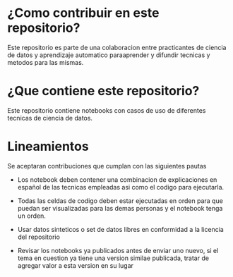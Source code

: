 # ¿Como contribuir en este repositorio?

Este repositorio es parte de una colaboracion entre practicantes de ciencia de datos y aprendizaje automatico paraaprender y difundir tecnicas y metodos para las mismas.

# ¿Que contiene este repositorio?
Este repositorio contiene notebooks con casos de uso de diferentes tecnicas de ciencia de datos.

# Lineamientos
Se aceptaran contribuciones que cumplan con las siguientes pautas

* Los notebook deben contener una combinacion de explicaciones en español de las tecnicas empleadas asi como el codigo para ejecutarla.

* Todas las celdas de codigo deben estar ejecutadas en orden para que puedan ser visualizadas para las demas personas y el notebook tenga un orden.

* Usar datos sinteticos o set de datos libres en conformidad a la licencia del repositorio

* Revisar los notebooks ya publicados antes de enviar uno nuevo, si el tema en cuestion ya tiene una version similae publicada, tratar de agregar valor a esta version en su lugar